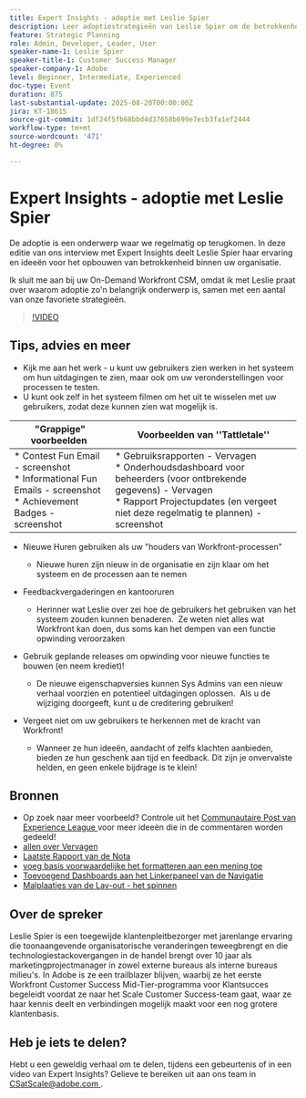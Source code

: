```yaml
---
title: Expert Insights - adoptie met Leslie Spier
description: Leer adoptiestrategieën van Leslie Spier om de betrokkenheid van Workfront te bevorderen, processen te verbeteren, en gebruikersbijdragen te erkennen.
feature: Strategic Planning
role: Admin, Developer, Leader, User
speaker-name-1: Leslie Spier
speaker-title-1: Customer Success Manager
speaker-company-1: Adobe
level: Beginner, Intermediate, Experienced
doc-type: Event
duration: 875
last-substantial-update: 2025-08-20T00:00:00Z
jira: KT-18615
source-git-commit: 1df24f5fb68bbd4d37658b699e7ecb3fa1ef2444
workflow-type: tm+mt
source-wordcount: '471'
ht-degree: 0%

---
```



# Expert Insights - adoptie met Leslie Spier

De adoptie is een onderwerp waar we regelmatig op terugkomen. In deze editie van ons interview met Expert Insights deelt Leslie Spier haar ervaring en ideeën voor het opbouwen van betrokkenheid binnen uw organisatie.

Ik sluit me aan bij uw On-Demand Workfront CSM, omdat ik met Leslie praat over waarom adoptie zo&#39;n belangrijk onderwerp is, samen met een aantal van onze favoriete strategieën.

>[!VIDEO](https://video.tv.adobe.com/v/3469933/?learn=on&enablevpops&captions=dut)

## Tips, advies en meer

* Kijk me aan het werk - u kunt uw gebruikers zien werken in het systeem om hun uitdagingen te zien, maar ook om uw veronderstellingen voor processen te testen. 
* U kunt ook zelf in het systeem filmen om het uit te wisselen met uw gebruikers, zodat deze kunnen zien wat mogelijk is. 


| &quot;Grappige&quot; voorbeelden  | Voorbeelden van &#39;&#39;Tattletale&#39;&#39; |
|---|---|
| * Contest Fun Email - screenshot <br> * Informational Fun Emails - screenshot <br> * Achievement Badges - screenshot  | * Gebruiksrapporten - Vervagen <br> * Onderhoudsdashboard voor beheerders (voor ontbrekende gegevens) - Vervagen <br> * Rapport Projectupdates (en vergeet niet deze regelmatig te plannen) - screenshot |


* Nieuwe Huren gebruiken als uw &quot;houders van Workfront-processen&quot; 
   * Nieuwe huren zijn nieuw in de organisatie en zijn klaar om het systeem en de processen aan te nemen 

* Feedbackvergaderingen en kantooruren 
   * Herinner wat Leslie over zei hoe de gebruikers het gebruiken van het systeem zouden kunnen benaderen.  Ze weten niet alles wat Workfront kan doen, dus soms kan het dempen van een functie opwinding veroorzaken 

* Gebruik geplande releases om opwinding voor nieuwe functies te bouwen (en neem krediet)! 
   * De nieuwe eigenschapversies kunnen Sys Admins van een nieuw verhaal voorzien en potentieel uitdagingen oplossen.  Als u de wijziging doorgeeft, kunt u de creditering gebruiken! 

* Vergeet niet om uw gebruikers te herkennen met de kracht van Workfront! 
   * Wanneer ze hun ideeën, aandacht of zelfs klachten aanbieden, bieden ze hun geschenk aan tijd en feedback. Dit zijn je onvervalste helden, en geen enkele bijdrage is te klein!  

## Bronnen

* Op zoek naar meer voorbeeld? Controle uit het [ Communautaire Post van Experience League ](https://experienceleaguecommunities.adobe.com/t5/workfront-discussions/video-august-2023-workfront-expert-insights-adoption-with-leslie/td-p/613314) voor meer ideeën die in de commentaren worden gedeeld!
* [ allen over Vervagen ](https://experienceleague.adobe.com/docs/workfront/using/administration-and-setup/blueprints/blueprints.html?lang=nl-NL)
* [ Laatste Rapport van de Nota ](https://experienceleague.adobe.com/docs/workfront/using/basics/update-work-items-view-updates/view-all-updates-in-a-report.html?lang=nl-NL)
* [ voeg basis voorwaardelijke het formatteren aan een mening toe ](https://experienceleague.adobe.com/docs/workfront-learn/tutorials-workfront/reporting/basic-reporting/add-basic-conditional-formatting-to-a-view.html?lang=nl-NL)
* [ Toevoegend Dashboards aan het Linkerpaneel van de Navigatie ](https://experienceleague.adobe.com/docs/workfront/using/basics/navigate/simplified-left-navigation.html?lang=nl-NL)
* [ Malplaatjes van de Lay-out - het spinnen ](https://experienceleague.adobe.com/docs/workfront/using/administration-and-setup/customize/layout-templates/customize-pinned-pages.html?lang=nl-NL)

## Over de spreker

Leslie Spier is een toegewijde klantenpleitbezorger met jarenlange ervaring die toonaangevende organisatorische veranderingen teweegbrengt en die technologiestackovergangen in de handel brengt over 10 jaar als marketingprojectmanager in zowel externe bureaus als interne bureaus milieu&#39;s. In Adobe is ze een trailblazer blijven, waarbij ze het eerste Workfront Customer Success Mid-Tier-programma voor Klantsucces begeleidt voordat ze naar het Scale Customer Success-team gaat, waar ze haar kennis deelt en verbindingen mogelijk maakt voor een nog grotere klantenbasis. 

## Heb je iets te delen?

Hebt u een geweldig verhaal om te delen, tijdens een gebeurtenis of in een video van Expert Insights? Gelieve te bereiken uit aan ons team in [ CSatScale@adobe.com ](mailto:CSatScale@adobe.com).
